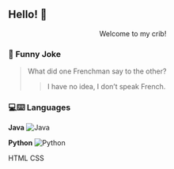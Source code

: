 ## Hello! 👋

<div align="center"> Welcome to my crib! </div>

### :rofl: Funny Joke
> What did one Frenchman say to the other?
>> I have no idea, I don’t speak French.

### 💻:keyboard: Languages

**Java**
  ![Java](https://img.shields.io/badge/Java-orange?style=flat&logo=java)
  
**Python**
  ![Python](https://img.shields.io/badge/-Python-black?style=flat&logo=python)
  
HTML
CSS

